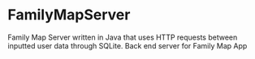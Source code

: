 # FamilyMapServer

Family Map Server written in Java that uses HTTP requests between inputted user data through SQLite.
Back end server for Family Map App
